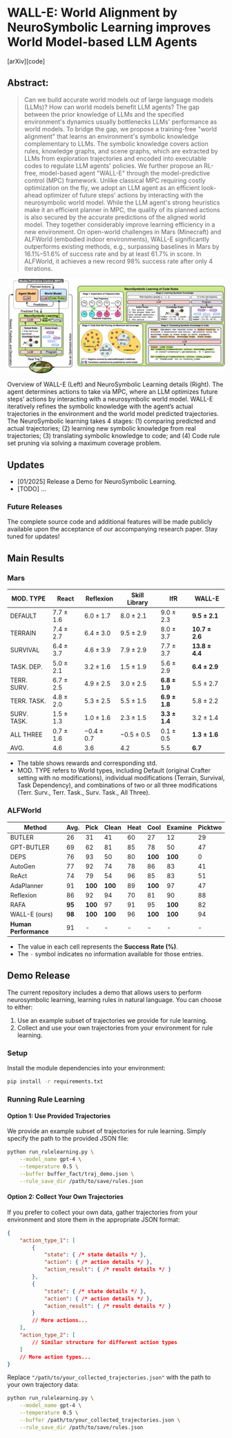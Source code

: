 # WALL-E: World Alignment by NeuroSymbolic Learning improves World Model-based LLM Agents

[arXiv][code]

## Abstract:
> Can we build accurate world models out of large language models (LLMs)? How can world models benefit LLM agents? The gap between the prior knowledge of LLMs and the specified environment's dynamics usually bottlenecks LLMs' performance as world models. To bridge the gap, we propose a training-free "world alignment" that learns an environment's symbolic knowledge complementary to LLMs. The symbolic knowledge covers action rules, knowledge graphs, and scene graphs, which are extracted by LLMs from exploration trajectories and encoded into executable codes to regulate LLM agents' policies. We further propose an RL-free, model-based agent "WALL-E" through the model-predictive control (MPC) framework. Unlike classical MPC requiring costly optimization on the fly, we adopt an LLM agent as an efficient look-ahead optimizer of future steps' actions by interacting with the neurosymbolic world model. While the LLM agent's strong heuristics make it an efficient planner in MPC, the quality of its planned actions is also secured by the accurate predictions of the aligned world model. They together considerably improve learning efficiency in a new environment. On open-world challenges in Mars (Minecraft) and ALFWorld (embodied indoor environments), WALL-E significantly outperforms existing methods, e.g., surpassing baselines in Mars by 16.1%–51.6% of success rate and by at least 61.7% in score. In ALFWorld, it achieves a new record 98% success rate after only 4 iterations.


![overall_framework](./assests/overall_framework_3.png)

Overview of WALL-E (Left) and NeuroSymbolic Learning details (Right). The agent determines actions to take via MPC, where an LLM optimizes future steps’ actions by interacting with a neurosymbolic world model.
WALL-E iteratively refines the symbolic knowledge with the agent’s actual trajectories in the environment and the world model predicted trajectories. The NeuroSymbolic learning takes 4 stages: (1) comparing predicted and actual trajectories; (2) learning new symbolic knowledge from real trajectories; (3) translating symbolic knowledge to code; and (4) Code rule set pruning via solving a maximum coverage problem.

## Updates
- [01/2025] Release a Demo for NeuroSymbolic Learning.
- [TODO] ...

### Future Releases

The complete source code and additional features will be made publicly available upon the acceptance of our accompanying research paper. Stay tuned for updates!

## Main Results

### Mars

| MOD. TYPE     | React           | Reflexion        | Skill Library         | IfR          | WALL-E        |
|---------------|---------------|---------------|---------------|---------------|---------------|
| DEFAULT       | 7.7 ± 1.6    | 6.0 ± 1.7    | 8.0 ± 2.1    | 9.0 ± 2.3    | **9.5 ± 2.1**    |
| TERRAIN       | 7.4 ± 2.7    | 6.4 ± 3.0     | 9.5 ± 2.9 | 8.0 ± 3.7 | **10.7 ± 2.6** |
| SURVIVAL      | 6.4 ± 3.7 | 4.6 ± 3.9 | 7.9 ± 2.9 | 7.7 ± 3.7 | **13.8 ± 4.4** |
| TASK. DEP.    | 5.0 ± 2.1 | 3.2 ± 1.6 | 1.5 ± 1.9 | 5.6 ± 2.9 | **6.4 ± 2.9** |
| TERR. SURV.   | 6.7 ± 2.5 | 4.9 ± 2.5 |3.0 ± 2.5 | **6.8 ± 1.9** | 5.5 ± 2.7 |
| TERR. TASK.   | 4.8 ± 2.0 | 5.3 ± 2.5 | 5.5 ± 1.5 | **6.9 ± 1.8** | 5.8 ± 2.2 |
| SURV. TASK.   | 1.5 ± 1.3 | 1.0 ± 1.6 | 2.3 ± 1.5 | **3.3 ± 1.4** | 3.2 ± 1.4 |
| ALL THREE     | 0.7 ± 1.6 | −0.4 ± 0.7 | −0.5 ± 0.5 | 0.1 ± 0.5 | **1.3 ± 1.6** |
| AVG.          | 4.6 | 3.6 | 4.2 | 5.5 | **6.7** |

- The table shows rewards and corresponding std.
- MOD. TYPE refers to World types, including Default (original Crafter setting with no modifications), individual modifications (Terrain, Survival, Task Dependency), and combinations of two or all three modifications (Terr. Surv., Terr. Task., Surv. Task., All Three).

### ALFWorld

| Method                        | Avg. | Pick | Clean | Heat | Cool | Examine | Picktwo |
|-------------------------------|------|------|-------|------|------|---------|---------|
| BUTLER       | 26         | 31         | 41         | 60         | 27         | 12         | 29     |
| GPT-BUTLER   | 69         | 62         | 81         | 85         | 78         | 50         | 47     |
| DEPS               | 76         | 93         | 50         | 80         | **100**    | **100**    | 0      |
| AutoGen             | 77         | 92         | 74         | 78         | 86         | 83         | 41     |
| ReAct                | 74         | 79         | 54         | 96         | 85         | 83         | 51     |
| AdaPlanner          | 91         | **100**    | **100**    | 89         | **100**    | 97         | 47     |
| Reflexion          | 86         | 92         | 94         | 70         | 81         | 90         | 88     |
| RAFA                | **95**     | **100**    | 97         | 91         | 95         | **100**    | 82     |
| WALL-E (ours)                          | **98**     | **100**    | **100**        | 96    | **100**         | **100**         | 94    |
| **Human Performance**                 | 91   | -    | -     | -    | -    | -       | -       |

- The value in each cell represents the **Success Rate (%)**.
- The `-` symbol indicates no information available for those entries.

## Demo Release

The current repository includes a demo that allows users to perform neurosymbolic learning, learning rules in natural language. You can choose to either:

1. Use an example subset of trajectories we provide for rule learning.
2. Collect and use your own trajectories from your environment for rule learning.

### Setup

Install the module dependencies into your environment:
```bash
pip install -r requirements.txt
```

### Running Rule Learning

#### Option 1: Use Provided Trajectories
We provide an example subset of trajectories for rule learning. Simply specify the path to the provided JSON file:

```bash
python run_rulelearning.py \
    --model_name gpt-4 \
    --temperature 0.5 \
    --buffer buffer_fact/traj_demo.json \
    --rule_save_dir /path/to/save/rules.json
```

#### Option 2: Collect Your Own Trajectories


If you prefer to collect your own data, gather trajectories from your environment and store them in the appropriate JSON format:

```json
{
    "action_type_1": [
        {
            "state": { /* state details */ },
            "action": { /* action details */ },
            "action_result": { /* result details */ }
        },
        {
            "state": { /* state details */ },
            "action": { /* action details */ },
            "action_result": { /* result details */ }
        }
        // More actions...
    ],
    "action_type_2": [
        // Similar structure for different action types
    ]
    // More action types...
}
```

Replace `"/path/to/your_collected_trajectories.json"` with the path to your own trajectory data:

```bash
python run_rulelearning.py \
    --model_name gpt-4 \
    --temperature 0.5 \
    --buffer /path/to/your_collected_trajectories.json \
    --rule_save_dir /path/to/save/rules.json
```
